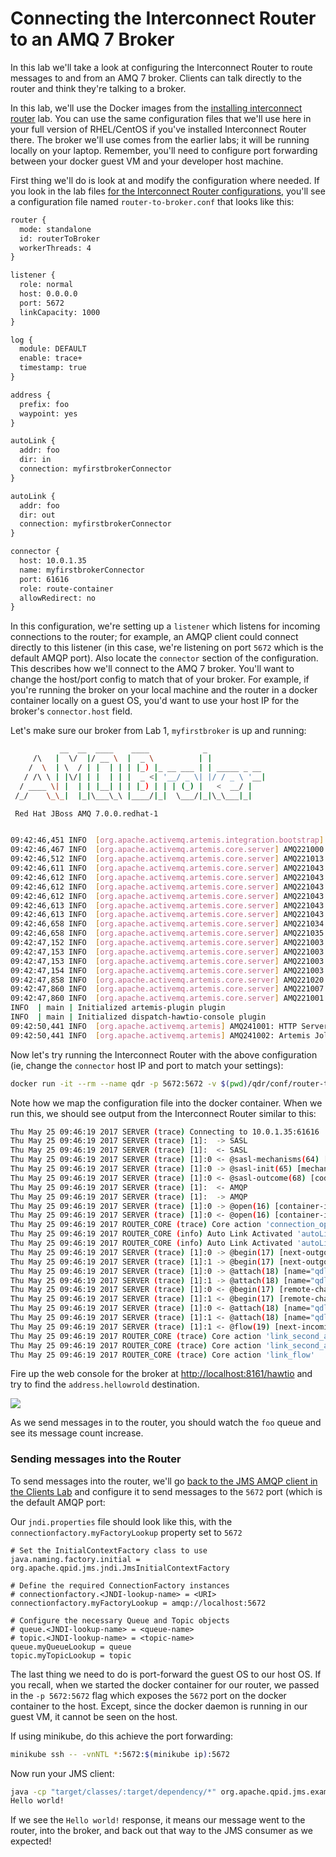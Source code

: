 # Connecting the Interconnect Router to an AMQ 7 Broker

In this lab we'll take a look at configuring the Interconnect Router to route messages to and from an AMQ 7 broker. Clients can talk directly to the router and think they're talking to a broker.

In this lab, we'll use the Docker images from the [installing interconnect router](./80-install-qdr.md) lab. You can use the same configuration files that we'll use here in your full version of RHEL/CentOS if you've installed Interconnect Router there. The broker we'll use comes from the earlier labs; it will be running locally on your laptop. Remember, you'll need to configure port forwarding between your docker guest VM and your developer host machine.

First thing we'll do is look at and modify the configuration where needed. If you look in the lab files [for the Interconnect Router configurations](./qdr/conf), you'll see a configuration file named `router-to-broker.conf` that looks like this:


```xml
router {
  mode: standalone
  id: routerToBroker
  workerThreads: 4
}

listener {
  role: normal
  host: 0.0.0.0
  port: 5672
  linkCapacity: 1000
}

log {
  module: DEFAULT
  enable: trace+
  timestamp: true
}

address {
  prefix: foo
  waypoint: yes
}

autoLink {
  addr: foo
  dir: in
  connection: myfirstbrokerConnector
}

autoLink {
  addr: foo
  dir: out
  connection: myfirstbrokerConnector
}

connector {
  host: 10.0.1.35
  name: myfirstbrokerConnector
  port: 61616
  role: route-container
  allowRedirect: no
}


```

In this configuration, we're setting up a `listener` which listens for incoming connections to the router; for example, an AMQP client could connect directly to this listener (in this case, we're listening on port `5672` which is the default AMQP port). Also locate the `connector` section of the configuration. This describes how we'll connect to the AMQ 7 broker. You'll want to change the host/port config to match that of your broker. For example, if you're running the broker on your local machine and the router in a docker container locally on a guest OS, you'd want to use your host IP for the broker's `connector.host` field.

Let's make sure our broker from Lab 1, `myfirstbroker` is up and running:

```bash
           __  __  ____    ____            _
     /\   |  \/  |/ __ \  |  _ \          | |
    /  \  | \  / | |  | | | |_) |_ __ ___ | | _____ _ __
   / /\ \ | |\/| | |  | | |  _ <| '__/ _ \| |/ / _ \ '__|
  / ____ \| |  | | |__| | | |_) | | | (_) |   <  __/ |
 /_/    \_\_|  |_|\___\_\ |____/|_|  \___/|_|\_\___|_|

 Red Hat JBoss AMQ 7.0.0.redhat-1


09:42:46,451 INFO  [org.apache.activemq.artemis.integration.bootstrap] AMQ101000: Starting ActiveMQ Artemis Server
09:42:46,467 INFO  [org.apache.activemq.artemis.core.server] AMQ221000: live Message Broker is starting with configuration Broker Configuration (clustered=false,journalDirectory=./data/journal,bindingsDirectory=./data/bindings,largeMessagesDirectory=./data/large-messages,pagingDirectory=./data/paging)
09:42:46,512 INFO  [org.apache.activemq.artemis.core.server] AMQ221013: Using NIO Journal
09:42:46,611 INFO  [org.apache.activemq.artemis.core.server] AMQ221043: Protocol module found: [artemis-server]. Adding protocol support for: CORE
09:42:46,612 INFO  [org.apache.activemq.artemis.core.server] AMQ221043: Protocol module found: [artemis-amqp-protocol]. Adding protocol support for: AMQP
09:42:46,612 INFO  [org.apache.activemq.artemis.core.server] AMQ221043: Protocol module found: [artemis-hornetq-protocol]. Adding protocol support for: HORNETQ
09:42:46,612 INFO  [org.apache.activemq.artemis.core.server] AMQ221043: Protocol module found: [artemis-mqtt-protocol]. Adding protocol support for: MQTT
09:42:46,613 INFO  [org.apache.activemq.artemis.core.server] AMQ221043: Protocol module found: [artemis-openwire-protocol]. Adding protocol support for: OPENWIRE
09:42:46,613 INFO  [org.apache.activemq.artemis.core.server] AMQ221043: Protocol module found: [artemis-stomp-protocol]. Adding protocol support for: STOMP
09:42:46,658 INFO  [org.apache.activemq.artemis.core.server] AMQ221034: Waiting indefinitely to obtain live lock
09:42:46,658 INFO  [org.apache.activemq.artemis.core.server] AMQ221035: Live Server Obtained live lock
09:42:47,152 INFO  [org.apache.activemq.artemis.core.server] AMQ221003: Deploying queue exampleQueue
09:42:47,153 INFO  [org.apache.activemq.artemis.core.server] AMQ221003: Deploying queue foo
09:42:47,153 INFO  [org.apache.activemq.artemis.core.server] AMQ221003: Deploying queue DLQ
09:42:47,154 INFO  [org.apache.activemq.artemis.core.server] AMQ221003: Deploying queue ExpiryQueue
09:42:47,858 INFO  [org.apache.activemq.artemis.core.server] AMQ221020: Started NIO Acceptor at 0.0.0.0:61616 for protocols [CORE,MQTT,AMQP,STOMP,HORNETQ,OPENWIRE]
09:42:47,860 INFO  [org.apache.activemq.artemis.core.server] AMQ221007: Server is now live
09:42:47,860 INFO  [org.apache.activemq.artemis.core.server] AMQ221001: Apache ActiveMQ Artemis Message Broker version 2.0.0.amq-700005-redhat-1 [0.0.0.0, nodeID=ae7bf278-35c4-11e7-97d9-0a0027000001] 
INFO  | main | Initialized artemis-plugin plugin
INFO  | main | Initialized dispatch-hawtio-console plugin
09:42:50,441 INFO  [org.apache.activemq.artemis] AMQ241001: HTTP Server started at http://localhost:8161
09:42:50,441 INFO  [org.apache.activemq.artemis] AMQ241002: Artemis Jolokia REST API available at http://localhost:8161/jolokia
```

Now let's try running the Interconnect Router with the above configuration (ie, change the `connector` host IP and port to match your settings):

```bash
docker run -it --rm --name qdr -p 5672:5672 -v $(pwd)/qdr/conf/router-to-broker.conf:/etc/qpid-dispatch/qdrouterd.conf ceposta/qdr 
```

Note how we map the configuration file into the docker container. When we run this, we should see output from the Interconnect Router similar to this:

```bash
Thu May 25 09:46:19 2017 SERVER (trace) Connecting to 10.0.1.35:61616
Thu May 25 09:46:19 2017 SERVER (trace) [1]:  -> SASL
Thu May 25 09:46:19 2017 SERVER (trace) [1]:  <- SASL
Thu May 25 09:46:19 2017 SERVER (trace) [1]:0 <- @sasl-mechanisms(64) [sasl-server-mechanisms=@PN_SYMBOL[:PLAIN, :ANONYMOUS]]
Thu May 25 09:46:19 2017 SERVER (trace) [1]:0 -> @sasl-init(65) [mechanism=:ANONYMOUS, initial-response=b"anonymous@0993bdacc124"]
Thu May 25 09:46:19 2017 SERVER (trace) [1]:0 <- @sasl-outcome(68) [code=0]
Thu May 25 09:46:19 2017 SERVER (trace) [1]:  <- AMQP
Thu May 25 09:46:19 2017 SERVER (trace) [1]:  -> AMQP
Thu May 25 09:46:19 2017 SERVER (trace) [1]:0 -> @open(16) [container-id="routerToBroker", hostname="10.0.1.35", max-frame-size=16384, channel-max=32767, idle-time-out=8000, offered-capabilities=:"ANONYMOUS-RELAY", properties={:product="qpid-dispatch-router", :version="0.8.0"}]
Thu May 25 09:46:19 2017 SERVER (trace) [1]:0 <- @open(16) [container-id="0.0.0.0", max-frame-size=4294967295, channel-max=65535, idle-time-out=30000, offered-capabilities=@PN_SYMBOL[:"sole-connection-for-container", :"DELAYED_DELIVERY", :"SHARED-SUBS", :"ANONYMOUS-RELAY"], properties={:product="apache-activemq-artemis", :version="2.0.0.amq-700005-redhat-1"}]
Thu May 25 09:46:19 2017 ROUTER_CORE (trace) Core action 'connection_opened'
Thu May 25 09:46:19 2017 ROUTER_CORE (info) Auto Link Activated 'autoLink/0' on connection myfirstbrokerConnector
Thu May 25 09:46:19 2017 ROUTER_CORE (info) Auto Link Activated 'autoLink/1' on connection myfirstbrokerConnector
Thu May 25 09:46:19 2017 SERVER (trace) [1]:0 -> @begin(17) [next-outgoing-id=0, incoming-window=2147483647, outgoing-window=2147483647]
Thu May 25 09:46:19 2017 SERVER (trace) [1]:1 -> @begin(17) [next-outgoing-id=0, incoming-window=2147483647, outgoing-window=2147483647]
Thu May 25 09:46:19 2017 SERVER (trace) [1]:0 -> @attach(18) [name="qdlink.nxYIQdO8Jvut7LX", handle=0, role=true, snd-settle-mode=2, rcv-settle-mode=0, source=@source(40) [address="foo", durable=0, expiry-policy=:"link-detach", timeout=0, dynamic=false], target=@target(41) [durable=0, timeout=0, dynamic=false], initial-delivery-count=0, max-message-size=0]
Thu May 25 09:46:19 2017 SERVER (trace) [1]:1 -> @attach(18) [name="qdlink.NqqnFJ7_SOW_EWu", handle=0, role=false, snd-settle-mode=2, rcv-settle-mode=0, source=@source(40) [durable=0, timeout=0, dynamic=false], target=@target(41) [address="foo", durable=0, expiry-policy=:"link-detach", timeout=0, dynamic=false], initial-delivery-count=0, max-message-size=0]
Thu May 25 09:46:19 2017 SERVER (trace) [1]:0 <- @begin(17) [remote-channel=0, next-outgoing-id=1, incoming-window=2147483647, outgoing-window=2147483647, handle-max=65535]
Thu May 25 09:46:19 2017 SERVER (trace) [1]:1 <- @begin(17) [remote-channel=1, next-outgoing-id=1, incoming-window=2147483647, outgoing-window=2147483647, handle-max=65535]
Thu May 25 09:46:19 2017 SERVER (trace) [1]:0 <- @attach(18) [name="qdlink.nxYIQdO8Jvut7LX", handle=0, role=false, snd-settle-mode=2, rcv-settle-mode=0, source=@source(40) [address="foo", durable=0, expiry-policy=:"link-detach"], target=@target(41) [], incomplete-unsettled=false, initial-delivery-count=0]
Thu May 25 09:46:19 2017 SERVER (trace) [1]:1 <- @attach(18) [name="qdlink.NqqnFJ7_SOW_EWu", handle=0, role=true, snd-settle-mode=2, rcv-settle-mode=0, source=@source(40) [], target=@target(41) [address="foo", durable=0, expiry-policy=:"link-detach"]]
Thu May 25 09:46:19 2017 SERVER (trace) [1]:1 <- @flow(19) [next-incoming-id=0, incoming-window=2147483647, next-outgoing-id=1, outgoing-window=2147483647, handle=0, delivery-count=0, link-credit=1000]
Thu May 25 09:46:19 2017 ROUTER_CORE (trace) Core action 'link_second_attach'
Thu May 25 09:46:19 2017 ROUTER_CORE (trace) Core action 'link_second_attach'
Thu May 25 09:46:19 2017 ROUTER_CORE (trace) Core action 'link_flow'
```

Fire up the web console for the broker at [http://localhost:8161/hawtio](http://localhost:8161/hawtio) and try to find the `address.hellowrold` destination. 

![](images/broker-to-router/helloworldaddress.png)

As we send messages in to the router, you should watch the `foo` queue and see its message count increase.

### Sending messages into the Router

To send messages into the router, we'll go [back to the JMS AMQP client in the Clients Lab](./20-clients.md) and configure it to send messages to the `5672` port (which is the default AMQP port:
 
 Our `jndi.properties` file should look like this, with the `connectionfactory.myFactoryLookup` property set to `5672`
 
 ```
 # Set the InitialContextFactory class to use
 java.naming.factory.initial = org.apache.qpid.jms.jndi.JmsInitialContextFactory
 
 # Define the required ConnectionFactory instances
 # connectionfactory.<JNDI-lookup-name> = <URI>
 connectionfactory.myFactoryLookup = amqp://localhost:5672
 
 # Configure the necessary Queue and Topic objects
 # queue.<JNDI-lookup-name> = <queue-name>
 # topic.<JNDI-lookup-name> = <topic-name>
 queue.myQueueLookup = queue
 topic.myTopicLookup = topic
 ```
 
The last thing we need to do is port-forward the guest OS to our host OS. If you recall, when we started the docker container for our router, we passed in the `-p 5672:5672` flag which exposes the `5672` port on the docker container to the host. Except, since the docker daemon is running in our guest VM, it cannot be seen on the host. 
 
If using minikube, do this achieve the port forwarding:

```bash
minikube ssh -- -vnNTL *:5672:$(minikube ip):5672 
```

Now run your JMS client:

```bash
java -cp "target/classes/:target/dependency/*" org.apache.qpid.jms.example.HelloWorld
Hello world!
```

If we see the `Hello world!` response, it means our message went to the router, into the broker, and back out that way to the JMS consumer as we expected! 